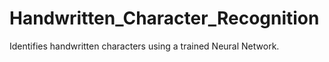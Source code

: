 # Handwritten_Character_Recognition
Identifies handwritten characters using a trained Neural Network.
